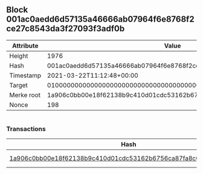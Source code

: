 ## Block 001ac0aedd6d57135a46666ab07964f6e8768f2ce27c8543da3f27093f3adf0b

Attribute | Value
--- | ---
Height | 1976
Hash | 001ac0aedd6d57135a46666ab07964f6e8768f2ce27c8543da3f27093f3adf0b
Timestamp | 2021-03-22T11:12:48+00:00
Target | 0100000000000000000000000000000000000000000000000000000000000000
Merke root | 1a906c0bb00e18f62138b9c410d01cdc53162b6756ca87fa8c03cfe267043956
Nonce | 198

```

```

### Transactions

Hash | Amount
--- | ---
[1a906c0bb00e18f62138b9c410d01cdc53162b6756ca87fa8c03cfe267043956](1a906c0bb00e18f62138b9c410d01cdc53162b6756ca87fa8c03cfe267043956.md) | 10.00000000 SKEPTI 
